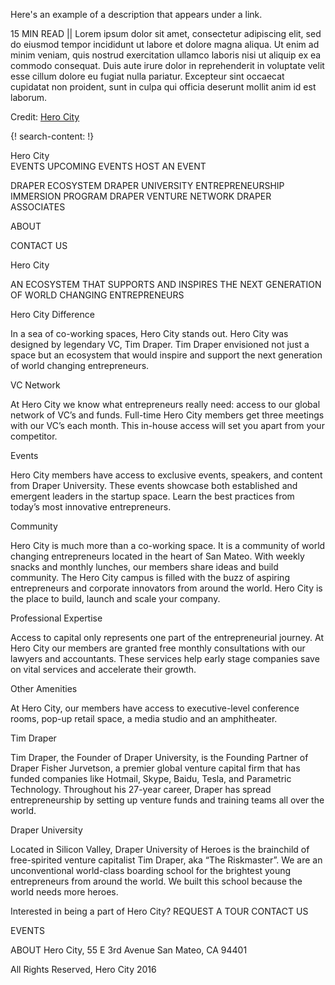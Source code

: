 Here's an example of a description that appears under a link.

15 MIN READ || Lorem ipsum dolor sit amet, consectetur adipiscing elit, sed do eiusmod tempor incididunt ut labore et dolore magna aliqua. Ut enim ad minim veniam, quis nostrud exercitation ullamco laboris nisi ut aliquip ex ea commodo consequat. Duis aute irure dolor in reprehenderit in voluptate velit esse cillum dolore eu fugiat nulla pariatur. Excepteur sint occaecat cupidatat non proident, sunt in culpa qui officia deserunt mollit anim id est laborum.

Credit: [Hero City](http://www.herocity.com/)

{! search-content: !}



Hero City	
EVENTS
UPCOMING EVENTS
HOST AN EVENT
 
DRAPER ECOSYSTEM
DRAPER UNIVERSITY
ENTREPRENEURSHIP IMMERSION PROGRAM
DRAPER VENTURE NETWORK
DRAPER ASSOCIATES
 
ABOUT
 
CONTACT US

Hero City

AN ECOSYSTEM THAT SUPPORTS AND INSPIRES THE NEXT GENERATION OF WORLD CHANGING ENTREPRENEURS



Hero City Difference

In a sea of co-working spaces, Hero City stands out.  Hero City was designed by legendary VC, Tim Draper.  Tim Draper envisioned not just a space but an ecosystem that would inspire and support the next generation of world changing entrepreneurs.


VC Network

At Hero City we know what entrepreneurs really need: access to our global network of VC’s and funds.  Full-time Hero City members get three meetings with our VC’s each month.  This in-house access will set you apart from your competitor.


Events

Hero City members have access to exclusive events, speakers, and content from Draper University.  These events showcase both established and emergent leaders in the startup space.  Learn the best practices from today’s most innovative entrepreneurs.


Community

Hero City is much more than a co-working space.  It is a community of world changing entrepreneurs located in the heart of San Mateo.  With weekly snacks and monthly lunches, our members share ideas and build community.  The Hero City campus is filled with the buzz of aspiring entrepreneurs and corporate innovators from around the world.  Hero City is the place to build, launch and scale your company.


Professional Expertise

Access to capital only represents one part of the entrepreneurial journey.  At Hero City our members are granted free monthly consultations with our lawyers and accountants.  These services help early stage companies save on vital services and accelerate their growth.  


Other Amenities

At Hero City, our members have access to executive-level conference rooms, pop-up retail space, a media studio and an amphitheater.



Tim Draper

Tim Draper, the Founder of Draper University, is the Founding Partner of Draper Fisher Jurvetson, a premier global venture capital firm that has funded companies like Hotmail, Skype, Baidu, Tesla, and Parametric Technology. Throughout his 27-year career, Draper has spread entrepreneurship by setting up venture funds and training teams all over the world.


Draper University

Located in Silicon Valley, Draper University of Heroes is the brainchild of free-spirited venture capitalist Tim Draper, aka “The Riskmaster”. We are an unconventional world-class boarding school for the brightest young entrepreneurs from around the world. We built this school because the world needs more heroes.


Interested in being a part of Hero City?
REQUEST A TOUR
CONTACT US
 
EVENTS
 
ABOUT
Hero City, 55 E 3rd Avenue
San Mateo, CA 94401

All Rights Reserved, Hero City 2016

